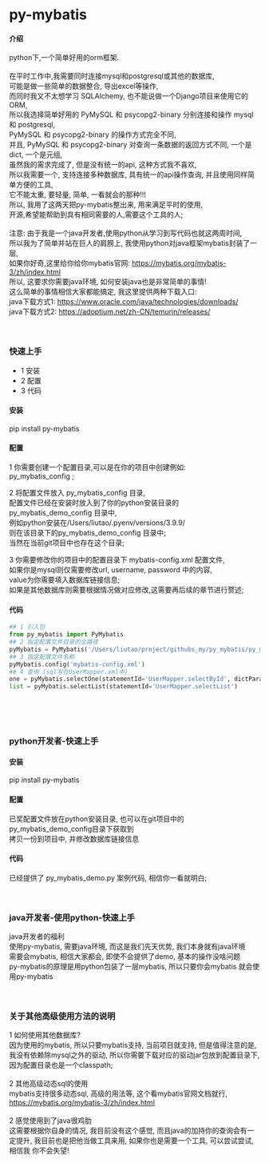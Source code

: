 # py-mybatis

#### 介绍

python下,一个简单好用的orm框架.
<br>
<br>
在平时工作中,我需要同时连接mysql和postgresql或其他的数据库, 
<br>
可能是做一些简单的数据整合, 导出excel等操作,
<br>
而同时我又不太想学习 SQLAlchemy, 也不能说做一个Django项目来使用它的ORM,
<br>
所以我选择简单好用的 PyMySQL 和 psycopg2-binary 分别连接和操作 mysql 和 postgresql,
<br>
PyMySQL 和 psycopg2-binary 的操作方式完全不同,
<br>
并且, PyMySQL 和 psycopg2-binary 对查询一条数据的返回方式不同, 一个是dict, 一个是元组,
<br>
虽然我的需求完成了, 但是没有统一的api, 这种方式我不喜欢, 
<br>
所以我需要一个, 支持连接多种数据库, 具有统一的api操作查询, 并且使用同样简单方便的工具,
<br>
它不能太重, 要轻量, 简单, 一看就会的那种!!!
<br>
所以, 我用了这两天把py-mybatis整出来, 用来满足平时的使用, 
<br>
开源,希望能帮助到具有相同需要的人,需要这个工具的人;
<br>
<br>
注意: 由于我是一个java开发者,使用python从学习到写代码也就这两周时间,
<br>
所以我为了简单并站在巨人的肩膀上, 我使用python对java框架mybatis封装了一层,
<br>
如果你好奇,这里给你给你mybatis官网: https://mybatis.org/mybatis-3/zh/index.html
<br>
所以, 这要求你需要java环境, 如何安装java也是非常简单的事情!
<br>
这么简单的事情相信大家都能搞定, 我这里提供两种下载入口:
<br>
java下载方式1: https://www.oracle.com/java/technologies/downloads/
<br>
java下载方式2: https://adoptium.net/zh-CN/temurin/releases/
<br>
<br>
<br>















### 快速上手

- 1 安装
- 2 配置
- 3 代码

#### 安装

pip install py-mybatis

#### 配置

1 你需要创建一个配置目录,可以是在你的项目中创建例如:
<br>py_mybatis_config ;

2 将配置文件放入 py_mybatis_config 目录,
<br>配置文件已经在安装时放入到了你的python安装目录的 py_mybatis_demo_config 目录中,
<br>例如python安装在/Users/liutao/.pyenv/versions/3.9.9/
<br>则在该目录下的py_mybatis_demo_config 目录中;
<br>当然在当前git项目中也存在这个目录;

3 你需要修改你的项目中的配置目录下 mybatis-config.xml 配置文件,
<br>如果你是mysql则仅需要修改url, username, password 中的内容,
<br>value为你需要填入数据库链接信息;
<br>如果是其他数据库则需要根据情况做对应修改,这需要再后续的章节进行赘述;

#### 代码

```python
## 1 引入包
from py_mybatis import PyMybatis
## 2 指定配置文件目录的全路径
pyMybatis = PyMybatis('/Users/liutao/project/githubs_my/py_mybatis/py_mybatis_demo_config')
## 3 指定配置文件名称
pyMybatis.config('mybatis-config.xml')
## 4 查询 (sql写在UserMapper.xml中)
one = pyMybatis.selectOne(statementId='UserMapper.selectById', dictParam={'id': 1})
list = pyMybatis.selectList(statementId='UserMapper.selectList')
```
<br>
<br>
<br>

### python开发者-快速上手

#### 安装
pip install py-mybatis

#### 配置
已奖配置文件放在python安装目录, 也可以在git项目中的py_mybatis_demo_config目录下获取到
<br>拷贝一份到项目中, 并修改数据库链接信息

#### 代码
已经提供了 py_mybatis_demo.py 案例代码, 相信你一看就明白;
<br>
<br>
<br>

### java开发者-使用python-快速上手
java开发者的福利
<br>
使用py-mybatis, 需要java环境, 而这是我们先天优势, 我们本身就有java环境 
<br>
需要会mybatis, 相信大家都会, 即使不会提供了demo, 基本的操作没啥问题 
<br>
py-mybatis的原理是用python包装了一层mybatis, 所以只要你会mybatis 就会使用py-mybatis
<br>
<br>
<br>


### 关于其他高级使用方法的说明
1 如何使用其他数据库?
<br>
因为使用的mybatis, 所以只要mybatis支持, 当前项目就支持, 但是值得注意的是, 我没有依赖除mysql之外的驱动, 所以你需要下载对应的驱动jar包放到配置目录下,因为配置目录也是一个classpath;
<br>
<br>
2 其他高级动态sql的使用
<br>
mybatis支持很多动态sql, 高级的用法等, 这个看mybatis官网文档就行, https://mybatis.org/mybatis-3/zh/index.html
<br>
<br>
2 感觉使用到了java很鸡肋
<br>
这需要根据你自身的情况, 我目前没有这个感觉, 而且java的加持你的查询会有一定提升, 我目前也是把他当做工具来用, 如果你也是需要一个工具, 可以尝试尝试, 相信我 你不会失望!



<br>
<br>
<br>
<br>
<br>


